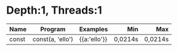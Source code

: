 # Depth:1, Threads:1
Name | Program | Examples | Min | Max
--- | --- | --- | ---: | ---:
const | const(a, 'ello') | {{a:'ello'}} | 0,0214s | 0,0214s
